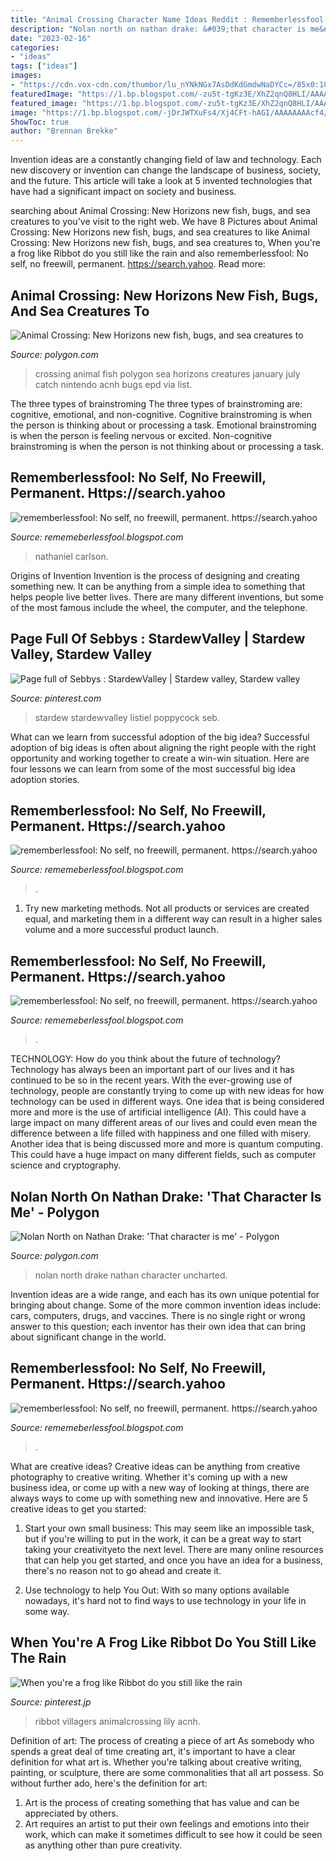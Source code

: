 ```yaml
---
title: "Animal Crossing Character Name Ideas Reddit : Rememberlessfool: No Self, No Freewill, Permanent. Https://search.yahoo"
description: "Nolan north on nathan drake: &#039;that character is me&#039;"
date: "2023-02-16"
categories:
- "ideas"
tags: ["ideas"]
images:
- "https://cdn.vox-cdn.com/thumbor/lu_nYNkNGx7AsDdKdGmdwNaDYCc=/85x0:1014x619/1200x800/filters:focal(85x0:1014x619)/cdn.vox-cdn.com/uploads/chorus_image/image/15777751/5244820772_976d9f93bc_o.0.jpg"
featuredImage: "https://1.bp.blogspot.com/-zu5t-tgKz3E/XhZ2qnQ8HLI/AAAAAAAAb-k/TMpe39lJPCkq2VV7RhUjypssQEEl728jgCLcBGAsYHQ/s320/Untitled154.png"
featured_image: "https://1.bp.blogspot.com/-zu5t-tgKz3E/XhZ2qnQ8HLI/AAAAAAAAb-k/TMpe39lJPCkq2VV7RhUjypssQEEl728jgCLcBGAsYHQ/s320/Untitled154.png"
image: "https://1.bp.blogspot.com/-jDrJWTXuFs4/Xj4CFt-hAGI/AAAAAAAAcf4/v49apiFdbj86d9RZ8ZLfvesQK6nHlkKXQCLcBGAsYHQ/s1600/Untitled399.png"
ShowToc: true
author: "Brennan Brekke"
---
```



Invention ideas are a constantly changing field of law and technology. Each new discovery or invention can change the landscape of business, society, and the future. This article will take a look at 5 invented technologies that have had a significant impact on society and business.

	

		
searching about Animal Crossing: New Horizons new fish, bugs, and sea creatures to you've visit to the right web. We have 8 Pictures about Animal Crossing: New Horizons new fish, bugs, and sea creatures to like Animal Crossing: New Horizons new fish, bugs, and sea creatures to, When you&#039;re a frog like Ribbot do you still like the rain and also rememberlessfool: No self, no freewill, permanent. https://search.yahoo. Read more:
		
    
## Animal Crossing: New Horizons New Fish, Bugs, And Sea Creatures To

<img loading=lazy src="https://cdn.vox-cdn.com/thumbor/RMHEQD-KMwPVYExjXHJdWdAaO5w=/0x0:1280x720/1200x800/filters:focal(538x258:742x462)/cdn.vox-cdn.com/uploads/chorus_image/image/68605968/2020070517150900_02CB906EA538A35643C1E1484C4B947D.0.jpg" onerror="this.onerror=null;this.src='https://tse1.mm.bing.net/th?id=OIP.1fURHJlLUzQ2h5AdLSaqSAHaE8&amp;pid=15.1';" alt="Animal Crossing: New Horizons new fish, bugs, and sea creatures to">

_Source: polygon.com_

>crossing animal fish polygon sea horizons creatures january july catch nintendo acnh bugs epd via list. 

	

The three types of brainstroming
The three types of brainstroming are: cognitive, emotional, and non-cognitive. Cognitive brainstroming is when the person is thinking about or processing a task. Emotional brainstroming is when the person is feeling nervous or excited. Non-cognitive brainstroming is when the person is not thinking about or processing a task.

    
## Rememberlessfool: No Self, No Freewill, Permanent. Https://search.yahoo

<img loading=lazy src="https://1.bp.blogspot.com/-jDrJWTXuFs4/Xj4CFt-hAGI/AAAAAAAAcf4/v49apiFdbj86d9RZ8ZLfvesQK6nHlkKXQCLcBGAsYHQ/s1600/Untitled399.png" onerror="this.onerror=null;this.src='https://tse1.mm.bing.net/th?id=OIP.kLv83dNNwRbgakfCGvk7eAHaEK&amp;pid=15.1';" alt="rememberlessfool: No self, no freewill, permanent. https://search.yahoo">

_Source: rememeberlessfool.blogspot.com_

>nathaniel carlson. 

	

Origins of Invention
Invention is the process of designing and creating something new. It can be anything from a simple idea to something that helps people live better lives. There are many different inventions, but some of the most famous include the wheel, the computer, and the telephone.

    
## Page Full Of Sebbys : StardewValley | Stardew Valley, Stardew Valley

<img loading=lazy src="https://i.pinimg.com/736x/a2/80/d4/a280d46f3319e18d90be696de3365de7.jpg" onerror="this.onerror=null;this.src='https://tse3.mm.bing.net/th?id=OIP.tAyEvdaQ7dP1BSi8ajSYpAHaFx&amp;pid=15.1';" alt="Page full of Sebbys : StardewValley | Stardew valley, Stardew valley">

_Source: pinterest.com_

>stardew stardewvalley listiel poppycock seb. 

	

What can we learn from successful adoption of the big idea?
Successful adoption of big ideas is often about aligning the right people with the right opportunity and working together to create a win-win situation. Here are four lessons we can learn from some of the most successful big idea adoption stories.

    
## Rememberlessfool: No Self, No Freewill, Permanent. Https://search.yahoo

<img loading=lazy src="https://1.bp.blogspot.com/-NQLvskrISsU/XkYH0S16XqI/AAAAAAAAcsk/q5Oz1peDh-wQUgf8_i6eTFmFMNsbpLWzgCLcBGAsYHQ/s1600/Untitled436.png" onerror="this.onerror=null;this.src='https://tse4.mm.bing.net/th?id=OIP.T5hXyHZ1C5zCTG-UoKBtjQHaEK&amp;pid=15.1';" alt="rememberlessfool: No self, no freewill, permanent. https://search.yahoo">

_Source: rememeberlessfool.blogspot.com_

>. 

	

1. Try new marketing methods. Not all products or services are created equal, and marketing them in a different way can result in a higher sales volume and a more successful product launch.

    
## Rememberlessfool: No Self, No Freewill, Permanent. Https://search.yahoo

<img loading=lazy src="https://1.bp.blogspot.com/-zu5t-tgKz3E/XhZ2qnQ8HLI/AAAAAAAAb-k/TMpe39lJPCkq2VV7RhUjypssQEEl728jgCLcBGAsYHQ/s320/Untitled154.png" onerror="this.onerror=null;this.src='https://tse4.mm.bing.net/th?id=OIP.RoRzbXYz2PHJSCUhtWhEhAAAAA&amp;pid=15.1';" alt="rememberlessfool: No self, no freewill, permanent. https://search.yahoo">

_Source: rememeberlessfool.blogspot.com_

>. 

	

TECHNOLOGY: How do you think about the future of technology?
Technology has always been an important part of our lives and it has continued to be so in the recent years. With the ever-growing use of technology, people are constantly trying to come up with new ideas for how technology can be used in different ways. One idea that is being considered more and more is the use of artificial intelligence (AI). This could have a large impact on many different areas of our lives and could even mean the difference between a life filled with happiness and one filled with misery. Another idea that is being discussed more and more is quantum computing. This could have a huge impact on many different fields, such as computer science and cryptography.

    
## Nolan North On Nathan Drake: &#039;That Character Is Me&#039; - Polygon

<img loading=lazy src="https://cdn.vox-cdn.com/thumbor/lu_nYNkNGx7AsDdKdGmdwNaDYCc=/85x0:1014x619/1200x800/filters:focal(85x0:1014x619)/cdn.vox-cdn.com/uploads/chorus_image/image/15777751/5244820772_976d9f93bc_o.0.jpg" onerror="this.onerror=null;this.src='https://tse3.mm.bing.net/th?id=OIP.34vsHffcECLi3FwAKikHMwHaE8&amp;pid=15.1';" alt="Nolan North on Nathan Drake: &#039;That character is me&#039; - Polygon">

_Source: polygon.com_

>nolan north drake nathan character uncharted. 

	

Invention ideas are a wide range, and each has its own unique potential for bringing about change. Some of the more common invention ideas include: cars, computers, drugs, and vaccines. There is no single right or wrong answer to this question; each inventor has their own idea that can bring about significant change in the world.

    
## Rememberlessfool: No Self, No Freewill, Permanent. Https://search.yahoo

<img loading=lazy src="https://1.bp.blogspot.com/-XSVkSZ36TCw/X06aOPZPFwI/AAAAAAAAfw8/VruBnVIg5Xs5KVgDTx939aNpCEjREo-4gCLcBGAsYHQ/s1600/Untitled2058.png" onerror="this.onerror=null;this.src='https://tse4.mm.bing.net/th?id=OIP.J_bl9ZPAsweFyEEkCpEe9QHaEK&amp;pid=15.1';" alt="rememberlessfool: No self, no freewill, permanent. https://search.yahoo">

_Source: rememeberlessfool.blogspot.com_

>. 

	

What are creative ideas?
Creative ideas can be anything from creative photography to creative writing. Whether it's coming up with a new business idea, or come up with a new way of looking at things, there are always ways to come up with something new and innovative. Here are 5 creative ideas to get you started: 
1) Start your own small business: This may seem like an impossible task, but if you're willing to put in the work, it can be a great way to start taking your creativityeto the next level. There are many online resources that can help you get started, and once you have an idea for a business, there's no reason not to go ahead and create it. 

2) Use technology to help You Out: With so many options available nowadays, it's hard not to find ways to use technology in your life in some way.

    
## When You&#039;re A Frog Like Ribbot Do You Still Like The Rain

<img loading=lazy src="https://i.pinimg.com/736x/11/fa/21/11fa210e02eb4f93e29d986c48b1599b.jpg" onerror="this.onerror=null;this.src='https://tse1.mm.bing.net/th?id=OIP.2F0elrj00ItwFM7ic8rH-AHaFj&amp;pid=15.1';" alt="When you&#039;re a frog like Ribbot do you still like the rain">

_Source: pinterest.jp_

>ribbot villagers animalcrossing lily acnh. 

	

Definition of art: The process of creating a piece of art
As somebody who spends a great deal of time creating art, it's important to have a clear definition for what art is. Whether you're talking about creative writing, painting, or sculpture, there are some commonalities that all art possess. So without further ado, here's the definition for art: 
1. Art is the process of creating something that has value and can be appreciated by others.
2. Art requires an artist to put their own feelings and emotions into their work, which can make it sometimes difficult to see how it could be seen as anything other than pure creativity.

